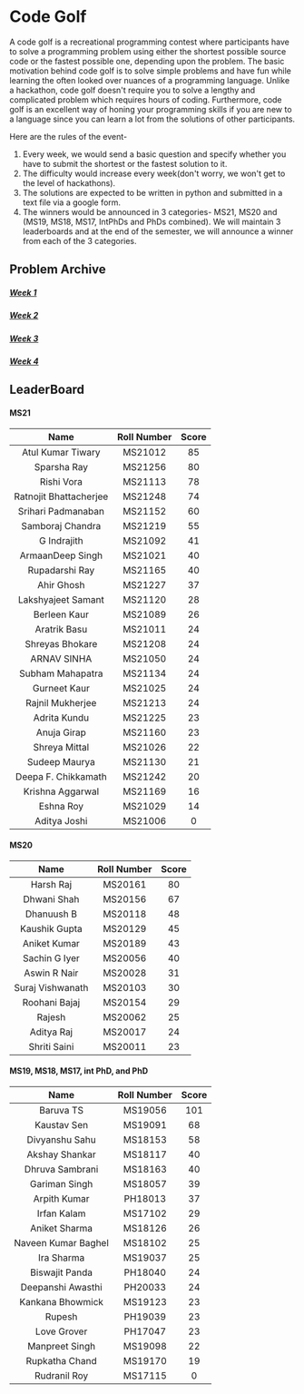 # Code Golf
A code golf is a recreational programming contest where participants have to solve a programming problem using either the shortest possible source code or the fastest possible one, depending upon the problem. The basic motivation behind code golf is to solve simple problems and have fun while learning the often looked over nuances of a programming language. Unlike a hackathon, code golf doesn't require you to solve a lengthy and complicated problem which requires hours of coding. Furthermore, code golf is an excellent way of honing your programming skills if you are new to a language since you can learn a lot from the solutions of other participants.


Here are the rules of the event-

1. Every week, we would send a basic question and specify whether you have to submit the shortest or the fastest solution to it.
2. The difficulty would increase every week(don't worry, we won't get to the level of hackathons).
3. The solutions are expected to be written in python and submitted in a text file via a google form.
4. The winners would be announced in 3 categories- MS21, MS20 and (MS19, MS18, MS17, IntPhDs and PhDs combined). We will maintain 3 leaderboards and at the end of the semester, we will announce a winner from each of the 3 categories.

## Problem Archive
##### [Week 1](problems/week1.md)
##### [Week 2](problems/week2.md)
##### [Week 3](problems/week3.md)
##### [Week 4](problems/week4.md)

## LeaderBoard

#### MS21

**Name**|**Roll Number**|**Score**
:-----:|:-----:|:-----:
Atul Kumar Tiwary|MS21012|85
Sparsha Ray|MS21256|80
Rishi Vora|MS21113|78
Ratnojit Bhattacherjee|MS21248|74
Srihari Padmanaban|MS21152|60
Samboraj Chandra|MS21219|55
G Indrajith|MS21092|41
ArmaanDeep Singh|MS21021|40
Rupadarshi Ray|MS21165|40
Ahir Ghosh|MS21227|37
Lakshyajeet Samant|MS21120|28
Berleen Kaur |MS21089|26
Aratrik Basu|MS21011|24
Shreyas Bhokare |MS21208|24
ARNAV SINHA|MS21050|24
Subham Mahapatra|MS21134|24
Gurneet Kaur|MS21025|24
Rajnil Mukherjee|MS21213|24
Adrita Kundu|MS21225|23
Anuja Girap|MS21160|23
Shreya Mittal|MS21026|22
Sudeep Maurya|MS21130|21
Deepa F. Chikkamath|MS21242|20
Krishna Aggarwal|MS21169|16
Eshna Roy|MS21029|14
Aditya Joshi|MS21006|0

#### MS20

**Name**|**Roll Number**|**Score**
:-----:|:-----:|:-----:
Harsh Raj|MS20161|80
Dhwani Shah|MS20156|67
Dhanuush B|MS20118|48
Kaushik Gupta|MS20129|45
Aniket Kumar|MS20189|43
Sachin G Iyer|MS20056|40  
Aswin R Nair|MS20028|31
Suraj Vishwanath|MS20103|30
Roohani Bajaj|MS20154|29
Rajesh|MS20062|25
Aditya Raj|MS20017|24
Shriti Saini|MS20011|23

#### MS19, MS18, MS17, int PhD, and PhD

**Name**|**Roll Number**|**Score**
:-----:|:-----:|:-----:
Baruva TS|MS19056|101
Kaustav Sen|MS19091|68
Divyanshu Sahu|MS18153|58
Akshay Shankar|MS18117|40
Dhruva Sambrani|MS18163|40
Gariman Singh|MS18057|39
Arpith Kumar|PH18013|37
Irfan Kalam|MS17102|29
Aniket Sharma|MS18126|26
Naveen Kumar Baghel|MS18102|25
Ira Sharma|MS19037|25
Biswajit Panda|PH18040|24
Deepanshi Awasthi|PH20033|24
Kankana Bhowmick|MS19123|23
Rupesh|PH19039|23
Love Grover|PH17047|23
Manpreet Singh|MS19098|22
Rupkatha Chand|MS19170|19
Rudranil Roy|MS17115|0
